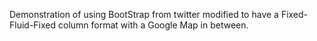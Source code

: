 Demonstration of using BootStrap from twitter modified to have a Fixed-Fluid-Fixed column format with a Google Map in between.